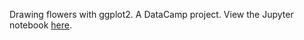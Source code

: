 Drawing flowers with ggplot2. A DataCamp project. View the Jupyter notebook [here](https://nbviewer.jupyter.org/github/aloosefish/Math_Flowers).
